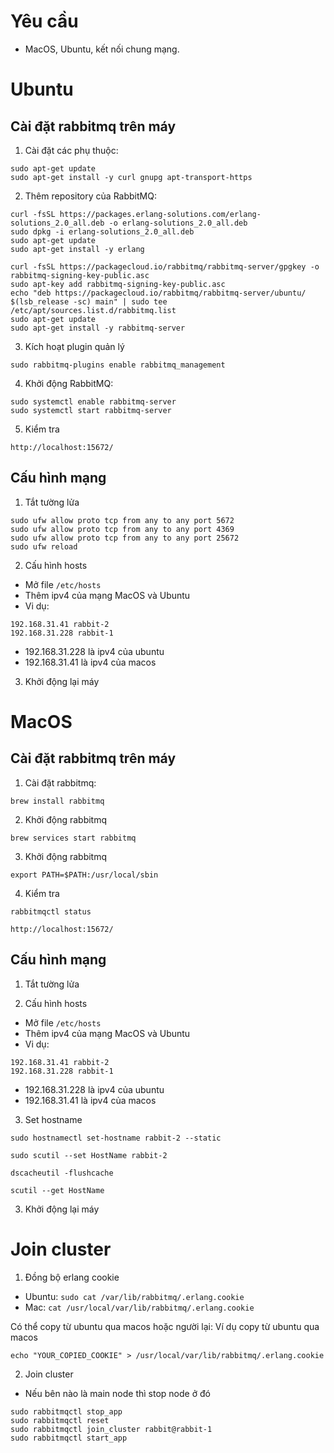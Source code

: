 # Yêu cầu

- MacOS, Ubuntu, kết nối chung mạng.

# Ubuntu

## Cài đặt rabbitmq trên máy

1. Cài đặt các phụ thuộc:

```
sudo apt-get update
sudo apt-get install -y curl gnupg apt-transport-https
```

2. Thêm repository của RabbitMQ:

```
curl -fsSL https://packages.erlang-solutions.com/erlang-solutions_2.0_all.deb -o erlang-solutions_2.0_all.deb
sudo dpkg -i erlang-solutions_2.0_all.deb
sudo apt-get update
sudo apt-get install -y erlang
```

```
curl -fsSL https://packagecloud.io/rabbitmq/rabbitmq-server/gpgkey -o rabbitmq-signing-key-public.asc
sudo apt-key add rabbitmq-signing-key-public.asc
echo "deb https://packagecloud.io/rabbitmq/rabbitmq-server/ubuntu/ $(lsb_release -sc) main" | sudo tee /etc/apt/sources.list.d/rabbitmq.list
sudo apt-get update
sudo apt-get install -y rabbitmq-server

```

3. Kích hoạt plugin quản lý

```
sudo rabbitmq-plugins enable rabbitmq_management
```

4. Khởi động RabbitMQ:

```
sudo systemctl enable rabbitmq-server
sudo systemctl start rabbitmq-server
```

5. Kiểm tra

```
http://localhost:15672/
```

## Cấu hình mạng

1. Tắt tường lửa

```
sudo ufw allow proto tcp from any to any port 5672
sudo ufw allow proto tcp from any to any port 4369
sudo ufw allow proto tcp from any to any port 25672
sudo ufw reload
```

2. Cấu hình hosts

- Mở file `/etc/hosts`
- Thêm ipv4 của mạng MacOS và Ubuntu
- Vi dụ:

```
192.168.31.41 rabbit-2
192.168.31.228 rabbit-1
```

- 192.168.31.228 là ipv4 của ubuntu
- 192.168.31.41 là ipv4 của macos

3. Khởi động lại máy

# MacOS

## Cài đặt rabbitmq trên máy

1. Cài đặt rabbitmq:

```
brew install rabbitmq
```

2. Khởi động rabbitmq

```
brew services start rabbitmq
```

3. Khởi động rabbitmq

```
export PATH=$PATH:/usr/local/sbin
```

4. Kiểm tra

```
rabbitmqctl status
```

```
http://localhost:15672/
```

## Cấu hình mạng

1. Tắt tường lửa

2. Cấu hình hosts

- Mở file `/etc/hosts`
- Thêm ipv4 của mạng MacOS và Ubuntu
- Vi dụ:

```
192.168.31.41 rabbit-2
192.168.31.228 rabbit-1
```

- 192.168.31.228 là ipv4 của ubuntu
- 192.168.31.41 là ipv4 của macos

3. Set hostname

```
sudo hostnamectl set-hostname rabbit-2 --static
```

```
sudo scutil --set HostName rabbit-2
```

```
dscacheutil -flushcache
```

```
scutil --get HostName
```

3. Khởi động lại máy

# Join cluster

1. Đồng bộ erlang cookie

- Ubuntu: `sudo cat /var/lib/rabbitmq/.erlang.cookie`
- Mac: `cat /usr/local/var/lib/rabbitmq/.erlang.cookie`

Có thể copy từ ubuntu qua macos hoặc người lại:
Ví dụ copy từ ubuntu qua macos

```
echo "YOUR_COPIED_COOKIE" > /usr/local/var/lib/rabbitmq/.erlang.cookie
```

2. Join cluster

- Nếu bên nào là main node thì stop node ở đó

```
sudo rabbitmqctl stop_app
sudo rabbitmqctl reset
sudo rabbitmqctl join_cluster rabbit@rabbit-1
sudo rabbitmqctl start_app

```
